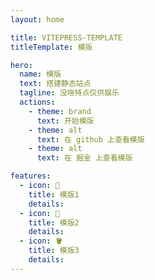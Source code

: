 ```yaml
---
layout: home

title: VITEPRESS-TEMPLATE
titleTemplate: 模版

hero:
  name: 模版
  text: 搭建静态站点
  tagline: 没啥特点仅供娱乐
  actions:
    - theme: brand
      text: 开始模版
    - theme: alt
      text: 在 github 上查看模版
    - theme: alt
      text: 在 掘金 上查看模版

features:
  - icon: 📖
    title: 模版1
    details:
  - icon: 🔧
    title: 模版2
    details:
  - icon: 🪣
    title: 模版3
    details:
---
```


